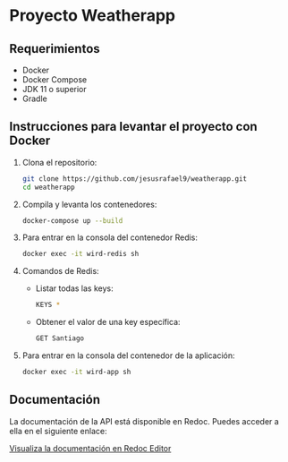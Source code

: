# Proyecto Weatherapp

## Requerimientos

- Docker
- Docker Compose
- JDK 11 o superior
- Gradle

## Instrucciones para levantar el proyecto con Docker

1. Clona el repositorio:
    ```sh
    git clone https://github.com/jesusrafael9/weatherapp.git
    cd weatherapp
    ```

2. Compila y levanta los contenedores:
    ```sh
    docker-compose up --build
    ```

3. Para entrar en la consola del contenedor Redis:
    ```sh
    docker exec -it wird-redis sh
    ```

4. Comandos de Redis:
    - Listar todas las keys:
        ```sh
        KEYS *
        ```
    - Obtener el valor de una key específica:
        ```sh
        GET Santiago
        ```

5. Para entrar en la consola del contenedor de la aplicación:
    ```sh
    docker exec -it wird-app sh
    ```

## Documentación

La documentación de la API está disponible en Redoc. Puedes acceder a ella en el siguiente enlace:

[Visualiza la documentación en Redoc Editor](https://redocly.github.io/redoc/?url=https://raw.githubusercontent.com/jesusrafael9/weatherapp/refs/heads/main/docs/weatherapp-openapi.yaml)
